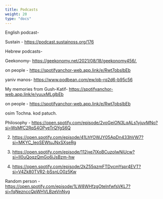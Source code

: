 ```yaml
---
title: Podcasts
weight: 20
type: "docs"
---
```


English podcast- 

   Sustain - https://podcast.sustainoss.org/176


Hebrew podcasts-

Geekonomy- https://geekonomy.net/2021/08/18/geekonomy456/,

on people - https://spotifyanchor-web.app.link/e/Rwt7obslbEb

yaniv manos- https://www.podbean.com/ew/pb-rq2d6-b95c56

My memories from Gush-Katif- https://spotifyanchor-web.app.link/e/yuuxMLglbEb

on people - https://spotifyanchor-web.app.link/e/Rwt7obslbEb


osim Tochna. kod patuch.

Philosophy - https://open.spotify.com/episode/2voGeiON3LqALs1yjuvMNo?si=WsMfC2RqS4OPyeTrQYgS6Q

2. https://open.spotify.com/episode/41LhYOWJY05ApDn433hVW7?si=MKYC_IeoSEWtuJNxSXseRg

3. https://open.spotify.com/episode/112jxe7lXoBCuzoIwNiUcw?si=II0uQoqzQmGo6iJsBzm-hw

4. https://open.spotify.com/episode/2kZ55qzmFTDvcmYspr4EVT?si=V4Zk80TVR2-bSsnLO0z5Kw



Random person - https://open.spotify.com/episode/1LW8WHfzgOtelnfwfsVKL7?si=fqNeznccQpWHVLBzeVnNyg
